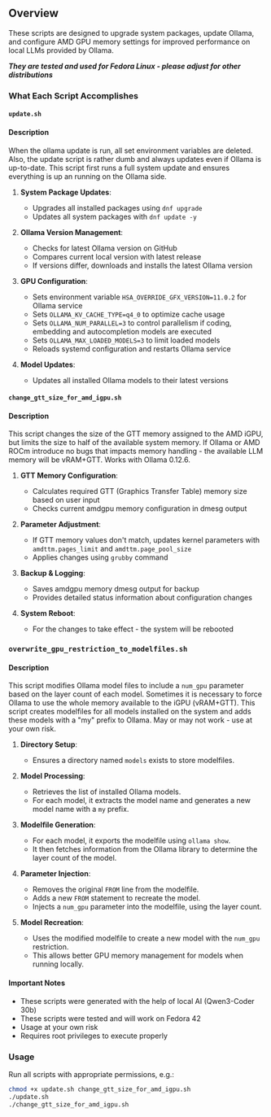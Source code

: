 ## Overview
These scripts are designed to upgrade system packages, update Ollama, and configure AMD GPU memory settings for improved performance on local LLMs provided by Ollama.

***They are tested and used for Fedora Linux - please adjust for other distributions***

### What Each Script Accomplishes

#### `update.sh`

#### Description
When the ollama update is run, all set environment variables are deleted.
Also, the update script is rather dumb and always updates even if Ollama is up-to-date.
This script first runs a full system update and ensures everything is up an running on the Ollama side.

1. **System Package Updates**: 
   - Upgrades all installed packages using `dnf upgrade`
   - Updates all system packages with `dnf update -y`

2. **Ollama Version Management**:
   - Checks for latest Ollama version on GitHub
   - Compares current local version with latest release
   - If versions differ, downloads and installs the latest Ollama version

3. **GPU Configuration**:
   - Sets environment variable `HSA_OVERRIDE_GFX_VERSION=11.0.2` for Ollama service
   - Sets `OLLAMA_KV_CACHE_TYPE=q4_0` to optimize cache usage
   - Sets `OLLAMA_NUM_PARALLEL=3` to control parallelism if coding, embedding and autocompletion models are executed
   - Sets `OLLAMA_MAX_LOADED_MODELS=3` to limit loaded models
   - Reloads systemd configuration and restarts Ollama service

4. **Model Updates**:
   - Updates all installed Ollama models to their latest versions

#### `change_gtt_size_for_amd_igpu.sh`

#### Description
This script changes the size of the GTT memory assigned to the AMD iGPU, but limits the size to half of the available system memory.
If Ollama or AMD ROCm introduce no bugs that impacts memory handling - the available LLM memory will be vRAM+GTT.
Works with Ollama 0.12.6.

1. **GTT Memory Configuration**:
   - Calculates required GTT (Graphics Transfer Table) memory size based on user input
   - Checks current amdgpu memory configuration in dmesg output

2. **Parameter Adjustment**:
   - If GTT memory values don't match, updates kernel parameters with `amdttm.pages_limit` and `amdttm.page_pool_size`
   - Applies changes using `grubby` command

3. **Backup & Logging**:
   - Saves amdgpu memory dmesg output for backup
   - Provides detailed status information about configuration changes

4. **System Reboot**:
   - For the changes to take effect - the system will be rebooted

### `overwrite_gpu_restriction_to_modelfiles.sh`

#### Description
This script modifies Ollama model files to include a `num_gpu` parameter based on the layer count of each model.
Sometimes it is necessary to force Ollama to use the whole memory available to the iGPU (vRAM+GTT).
This script creates modelfiles for all models installed on the system and adds these models with a "my" prefix to Ollama.
May or may not work - use at your own risk.

1. **Directory Setup**:
   - Ensures a directory named `models` exists to store modelfiles.

2. **Model Processing**:
   - Retrieves the list of installed Ollama models.
   - For each model, it extracts the model name and generates a new model name with a `my` prefix.

3. **Modelfile Generation**:
   - For each model, it exports the modelfile using `ollama show`.
   - It then fetches information from the Ollama library to determine the layer count of the model.

4. **Parameter Injection**:
   - Removes the original `FROM` line from the modelfile.
   - Adds a new `FROM` statement to recreate the model.
   - Injects a `num_gpu` parameter into the modelfile, using the layer count.

5. **Model Recreation**:
   - Uses the modified modelfile to create a new model with the `num_gpu` restriction.
   - This allows better GPU memory management for models when running locally.

#### Important Notes
- These scripts were generated with the help of local AI (Qwen3-Coder 30b)
- These scripts were tested and will work on Fedora 42
- Usage at your own risk
- Requires root privileges to execute properly

### Usage
Run all scripts with appropriate permissions, e.g.:
```bash
chmod +x update.sh change_gtt_size_for_amd_igpu.sh
./update.sh
./change_gtt_size_for_amd_igpu.sh
```